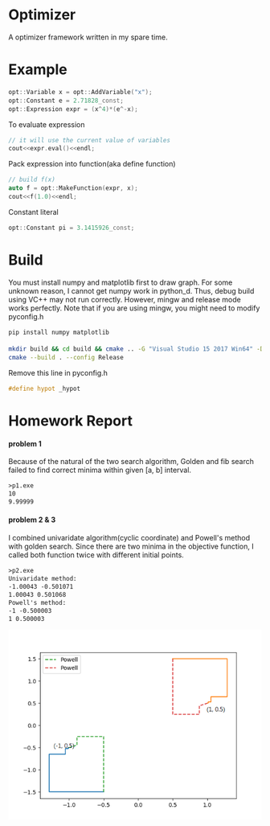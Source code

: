 # Optimizer

A optimizer framework written in my spare time.

# Example
```cpp
opt::Variable x = opt::AddVariable("x");
opt::Constant e = 2.71828_const;
opt::Expression expr = (x^4)*(e^-x);
```

To evaluate expression
```cpp
// it will use the current value of variables
cout<<expr.eval()<<endl;
```

Pack expression into function(aka define function)
```cpp
// build f(x)
auto f = opt::MakeFunction(expr, x);
cout<<f(1.0)<<endl;
```
Constant literal
```cpp
opt::Constant pi = 3.1415926_const;
```

# Build
You must install numpy and matplotlib first to draw graph. For some unknown reason, I cannot get numpy work in python_d. Thus, debug build using VC++ may not run correctly. However, mingw and release mode works perfectly. Note that if you are using mingw, you might need to modify pyconfig.h
```bash
pip install numpy matplotlib

mkdir build && cd build && cmake .. -G "Visual Studio 15 2017 Win64" -DENABLE_PLOT=1
cmake --build . --config Release
```

Remove this line in pyconfig.h
```cpp
#define hypot _hypot
```

# Homework Report
#### problem 1
Because of the natural of the two search algorithm, Golden and fib search failed to find correct minima within given [a, b] interval.
```
>p1.exe
10
9.99999
``` 

#### problem 2 & 3
I combined univaridate algorithm(cyclic coordinate) and Powell's method with golden search.
Since there are two minima in the objective function, I called both function twice with different initial points.
```
>p2.exe
Univaridate method:
-1.00043 -0.501071
1.00043 0.501068
Powell's method:
-1 -0.500003
1 0.500003
```
![result](/result.png)